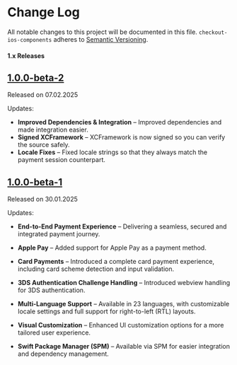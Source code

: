 # Change Log

All notable changes to this project will be documented in this file.
`checkout-ios-components` adheres to [Semantic Versioning](http://semver.org/).

#### 1.x Releases

## [1.0.0-beta-2](https://github.com/checkout/checkout-ios-components/releases/tag/1.0.0-beta-2)

Released on 07.02.2025

Updates:

- **Improved Dependencies & Integration** – Improved dependencies and made integration easier.
- **Signed XCFramework** – XCFramework is now signed so you can verify the source safely.
- **Locale Fixes** – Fixed locale strings so that they always match the payment session counterpart.

## [1.0.0-beta-1](https://github.com/checkout/checkout-ios-components/releases/tag/1.0.0-beta-1)

Released on 30.01.2025

Updates:

- **End-to-End Payment Experience** – Delivering a seamless, secured and integrated payment journey.

- **Apple Pay** – Added support for Apple Pay as a payment method.

- **Card Payments** – Introduced a complete card payment experience, including card scheme detection and input validation.

- **3DS Authentication Challenge Handling** – Introduced webview handling for 3DS authentication.

- **Multi-Language Support** – Available in 23 languages, with customizable locale settings and full support for right-to-left (RTL) layouts.

- **Visual Customization** – Enhanced UI customization options for a more tailored user experience.

- **Swift Package Manager (SPM)** – Available via SPM for easier integration and dependency management.
